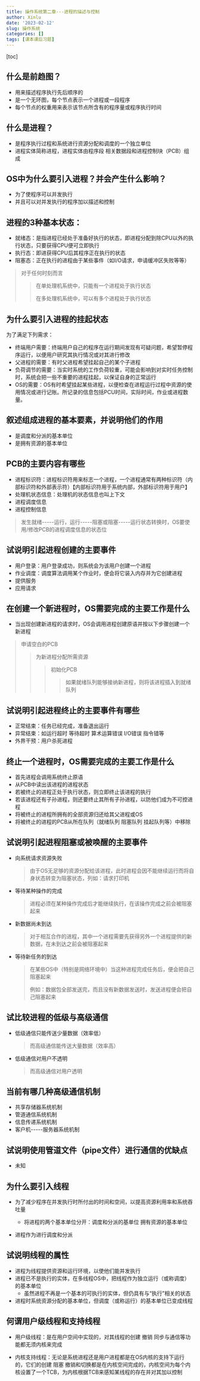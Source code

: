 ```yaml
---
title: 操作系统第二章---进程的描述与控制
author: Xinlu
date: '2023-02-12'
slug: 操作系统
categories: []
tags: [课本课后习题]
---
```


[toc]

## 什么是前趋图？

- 用来描述程序执行先后顺序的
- 是一个无环图，每个节点表示一个进程或一段程序
- 每个节点的权重用来表示该节点所含有的程序量或程序执行时间



## 什么是进程？

- 是程序执行过程和系统进行资源分配和调度的一个独立单位
- 进程实体简称进程，进程实体由程序段  相关数据段和进程控制块（PCB）组成



## OS中为什么要引入进程？并会产生什么影响？

- 为了使程序可以并发执行
- 并且可以对并发执行的程序加以描述和控制



## 进程的3种基本状态：

- 就绪态：是指进程已经处于准备好执行的状态，即进程分配到除CPU以外的执行状态，只要获得CPU便可立即执行
- 执行态：即进获得CPU后其程序正在执行的状态
- 阻塞态：正在执行的进程由于某些事件（如I/O请求，申请缓冲区失败等等）

> 对于任何时刻而言
>
> > 在单处理机系统中，只能有一个进程处于执行状态
> >
> > 在多处理机系统中，可以有多个进程处于执行状态





## 为什么要引入进程的挂起状态

为了满足下列需求：

- 终端用户需要：终端用户自己的程序在运行期间发现有可疑问题，希望暂停程序运行，以便用户研究其执行情况或对其进行修改
- 父进程的需要：有时父进程希望挂起自己的某个子进程
- 负荷调节的需要：当实时系统的工作负荷较重，可能会影响到对实时任务控制时，系统会把一些不重要的进程挂起，以保证自身的正常运行
- OS的需要：OS有时希望挂起某些进程，以便检查在进程运行过程中资源的使用情况或进行记账。所记录的信息包括PCU时间，实际时间，作业或进程数量。





## 叙述组成进程的基本要素，并说明他们的作用

- 是调度和分派的基本单位
- 是拥有资源的基本单位





## PCB的主要内容有哪些

- 进程标识符：进程标识符用来标志一个进程，一个进程通常有两种标识符（内部标识符和外部表示符）【内部标识符用于系统内部，外部标识符用于用户】
- 处理机状态信息：处理机的状态信息也叫上下文
- 进程调度信息
- 进程控制信息

> 发生就绪-----运行，运行-----阻塞或阻塞-----运行状态转换时，OS要使用/修改PCB的进程调度信息的状态位





## 试说明引起进程创建的主要事件

- 用户登录：用户登录成功，则系统会为该用户创建一个进程
- 作业调度：调度算法调用某个作业时，便会将它装入内存并为它创建进程
- 提供服务
- 应用请求





## 在创建一个新进程时，OS需要完成的主要工作是什么

- 当出现创建新进程的请求时，OS会调用进程创建原语并按以下步骤创建一个新进程

> 申请空白的PCB
>
> > 为新进程分配所需资源
> >
> > > 初始化PCB
> > >
> > > > 如果就绪队列能够接纳新进程，则将该进程插入到就绪队列





## 试说明引起进程终止的主要事件有哪些

- 正常结束：任务已经完成，准备退出运行
- 异常结束：如运行超时  等待超时  算术运算错误   I/O错误  指令错等
- 外界干预：用户杀死进程





## 终止一个进程时，OS需要完成的主要工作是什么

- 首先进程会调用系统终止原语
- 从PCB中读出该进程的进程状态
- 若被终止的进程正处于执行状态，则立即终止该进程的执行
- 若该进程还有子孙进程，则还要终止其所有子孙进程，以防他们成为不可控进程
- 将被终止的进程所拥有的全部资源归还给其父进程或OS
- 将被终止的进程的PCB从所在队列（就绪队列   阻塞队列  挂起队列等）中移除





## 试说明引起进程阻塞或被唤醒的主要事件

- 向系统请求资源失败

  > 由于OS无足够的资源分配给该进程，此时进程会因不能继续运行而将自身状态转变为阻塞状态，列如：请求打印机

- 等待某种操作的完成

  > 进程必须在某种操作完成后才能继续执行，在该操作完成之前会被阻塞起来

- 新数据尚未到达

  > 对于相互合作的进程，其中一个进程需要先获得另外一个进程提供的新数据，在未到达之前会被阻塞起来

- 等待新任务的到达

  > 在某些OS中（特别是网络环境中）当这种进程完成任务后，便会把自己阻塞起来
  >
  > 例如：数据包全部发送完，而且没有新数据发送时，发送进程便会把自己阻塞起来





## 试比较进程的低级与高级通信

- 低级通信只能传送少量数据（效率低）

  > 而高级通信能传送大量数据（效率高）

- 低级通信对用户不透明

  > 而高级通信对用户透明





## 当前有哪几种高级通信机制

- 共享存储器系统机制
- 管道通信系统机制
- 信息传递系统机制
- 客户机-----服务器系统机制





## 试说明使用管道文件（pipe文件）进行通信的优缺点

- 未知





## 为什么要引入线程

- 为了减少程序在并发执行时所付出的时间和空间，以提高资源利用率和系统吞吐量
  - 将进程的两个基本单位分开：调度和分派的基单位				拥有资源的基本单位

- 进程作为进行调度和分派





## 试说明线程的属性

- 进程为线程提供资源和运行环境，以使他们能并发执行
- 进程已不是执行的实体，在多线程OS中，把线程作为独立运行（或称调度）的基本单位
  - 虽然进程不再是一个基本的可执行的实体，但仍具有与“执行”相关的状态
- 进程时系统资源分配的基本单位，但调度（或称运行）的基本单位已变成线程





## 何谓用户级线程和支持线程

- 用户级线程：是在用户空间中实现的，对其线程的创建   撤销  同步与通信等功能都无须内核来完成

- 内核支持线程：无论是系统进程还是用户进程都是在OS内核的支持下运行的，它们的创建  阻塞  撤销和切换都是在内核空间完成的，内核空间为每个内核设置了一个TCB，为内核根据TCB来感知某线程的存在并对其加以控制
